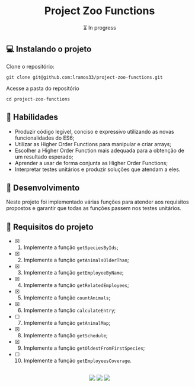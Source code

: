 <h1 align="center">Project Zoo Functions</h1>

<p align="center">⏳ In progress</p>

## 💻 Instalando o projeto

Clone o repositório:

```
git clone git@github.com:lramos33/project-zoo-functions.git
```

Acesse a pasta do repositório

```
cd project-zoo-functions
```

## 🚀 Habilidades

- Produzir código legível, conciso e expressivo utilizando as novas funcionalidades do ES6;
- Utilizar as Higher Order Functions para manipular e criar arrays;
- Escolher a Higher Order Function mais adequada para a obtenção de um resultado esperado;
- Aprender a usar de forma conjunta as Higher Order Functions;
- Interpretar testes unitários e produzir soluções que atendam a eles.

## 🔧 Desenvolvimento

Neste projeto foi implementado várias funções para atender aos requisitos propostos e garantir que todas as funções passem nos testes unitários.

## 📝 Requisitos do projeto

- [x] 1. Implemente a função `getSpeciesByIds`;

- [x] 2. Implemente a função `getAnimalsOlderThan`;

- [x] 3. Implemente a função `getEmployeeByName`;

- [x] 4. Implemente a função `getRelatedEmployees`;

- [x] 5. Implemente a função `countAnimals`;

- [x] 6. Implemente a função `calculateEntry`;

- [ ] 7. Implemente a função `getAnimalMap`;

- [x] 8. Implemente a função `getSchedule`;

- [x] 9. Implemente a função `getOldestFromFirstSpecies`;

- [ ] 10. Implemente a função `getEmployeesCoverage`.

##

<div align="center">
  <img src="https://shields.io/github/repo-size/lramos33/project-zoo-functions">
  <img src="https://shields.io/github/languages/top/lramos33/project-zoo-functions">
  <img src="https://shields.io/github/last-commit/lramos33/project-zoo-functions">
</div>
